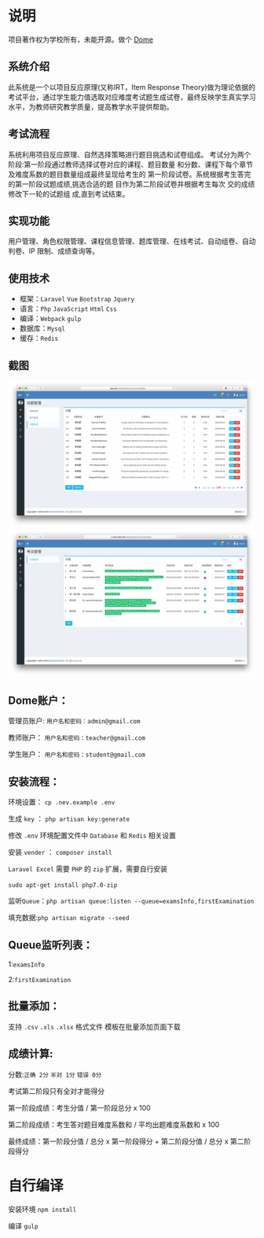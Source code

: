 # 说明

项目著作权为学校所有，未能开源。做个 [Dome](https://exam.dnat.site "Dome")

## 系统介绍

此系统是一个以项目反应原理(又称IRT，Item Response Theory)做为理论依据的考试平台，通过学生能力值选取对应难度考试题生成试卷，最终反映学生真实学习水平，为教师研究教学质量，提高教学水平提供帮助。

## 考试流程

系统利用项目反应原理、自然选择策略进行题目挑选和试卷组成。 考试分为两个阶段:第一阶段通过教师选择试卷对应的课程、题目数量 和分数、课程下每个章节及难度系数的题目数量组成最终呈现给考生的 第一阶段试卷。系统根据考生答完的第一阶段试题成绩,挑选合适的题 目作为第二阶段试卷并根据考生每次 交的成绩修改下一轮的试题组 成,直到考试结束。

## 实现功能
用户管理、角色权限管理、课程信息管理、题库管理、在线考试、自动组卷、自动判卷、IP 限制、成绩查询等。

## 使用技术

- 框架：`Laravel` `Vue` `Bootstrap` `Jquery`
- 语言：`Php` `JavaScript` `Html` `Css`
- 编译：`Webpack` `gulp`
- 数据库：`Mysql`
- 缓存：`Redis`

## 截图
![imgs](imgs/tutorial.png)
![imgs2](imgs/tutorial2.png)

## Dome账户：

管理员账户: `用户名和密码：admin@gmail.com`

教师账户： `用户名和密码：teacher@gmail.com`

学生账户： `用户名和密码：student@gmail.com`

## 安装流程：

环境设置： `cp .nev.example .env`

生成 `key` ： `php artisan key:generate`

修改 `.env` 环境配置文件中 `Database` 和 `Redis` 相关设置

安装 `vender` ： `composer install`

`Laravel Excel` 需要 `PHP` 的 `zip` 扩展，需要自行安装

`sudo apt-get install php7.0-zip`

监听`Queue`：`php artisan queue:listen --queue=examsInfo,firstExamination`

填充数据:`php artisan migrate --seed`

## Queue监听列表：

1:`examsInfo`

2:`firstExamination`

## 批量添加：

支持 `.csv` `.xls` `.xlsx` 格式文件 模板在批量添加页面下载

## 成绩计算:

分数:`正确 2分` `半对 1分` `错误 0分`

考试第二阶段只有全对才能得分

第一阶段成绩：考生分值 / 第一阶段总分 x 100

第二阶段成绩：考生答对题目难度系数和 / 平均出题难度系数和 x 100

最终成绩：第一阶段分值 / 总分 x 第一阶段得分 + 第二阶段分值 / 总分 x 第二阶段得分

# 自行编译

安装环境 `npm install`

编译 `gulp`
